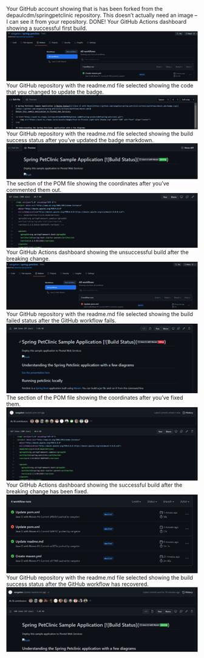 Your GitHub account showing that is has been forked from the depaulcdm/springpetclinic repository. This doesn’t actually need an image – I can see it from your repository.
DONE!
Your GitHub Actions dashboard showing a successful first build.
![Screen Capture #1](images/question2.PNG)
Your GitHub repository with the readme.md file selected showing the code that you changed to update the badge.
![Screen Capture #1](images/question3.PNG)
Your GitHub repository with the readme.md file selected showing the build success status after you’ve updated the badge markdown.
![Screen Capture #1](images/question4.PNG)
The section of the POM file showing the coordinates after you’ve commented them out.
![Screen Capture #1](images/question5.PNG)
Your GitHub Actions dashboard showing the unsuccessful build after the breaking change.
![Screen Capture #1](images/question6.PNG)
Your GitHub repository with the readme.md file selected showing the build failed status after the GitHub workflow fails.
![Screen Capture #1](images/question7.PNG)
The section of the POM file showing the coordinates after you’ve fixed them.
![Screen Capture #1](images/question8.PNG)
Your GitHub Actions dashboard showing the successful build after the breaking change has been fixed.
![Screen Capture #1](images/question9.PNG)
Your GitHub repository with the readme.md file selected showing the build success status after the GitHub workflow has recovered.
![Screen Capture #1](images/question10.PNG)